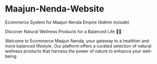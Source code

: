 # Maajun-Nenda-Website
Ecommerce System for Maajun Nenda Empire (Admin include)

 Discover Natural Wellness Products for a Balanced Life 🌿💚

Welcome to Ecommerce Maajun Nenda, your gateway to a healthier and more balanced lifestyle. Our platform offers a curated selection of natural wellness products that harness the power of nature to enhance your well-being.

